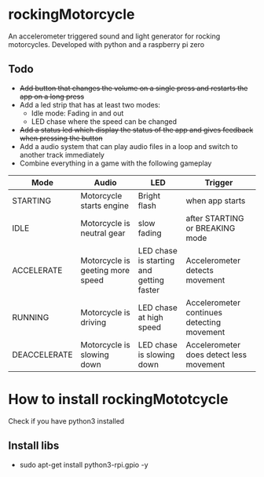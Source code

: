 # rockingMotorcycle
An accelerometer triggered sound and light generator for rocking motorcycles. Developed with python and a raspberry pi zero

## Todo

- ~~Add button that changes the volume on a single press and restarts the app on a long press~~
- Add a led strip that has at least two modes:
  - Idle mode: Fading in and out 
  - LED chase where the speed can be changed
- ~~Add a status led which display the status of the app and gives feedback when pressing the button~~
- Add a audio system that can play audio files in a loop and switch to another track immediately
- Combine everything in a game with the following gameplay


| Mode  | Audio |  LED | Trigger |
| ------------- | ------------- | ------------- | ------------- |
| STARTING  | Motorcycle starts engine  |  Bright flash |  when app starts |
| IDLE  | Motorcycle is neutral gear  | slow fading | after STARTING or BREAKING mode| 
| ACCELERATE| Motorcycle is geeting more speed | LED chase is starting  and getting faster |Accelerometer detects movement | 
| RUNNING | Motorcycle is driving | LED chase at high speed | Accelerometer continues detecting movement |
| DEACCELERATE | Motorcycle is slowing down | LED chase is slowing down | Accelerometer does detect less movement |

# How to install rockingMototcycle
Check if you have python3 installed
## Install libs
- sudo apt-get install python3-rpi.gpio -y

